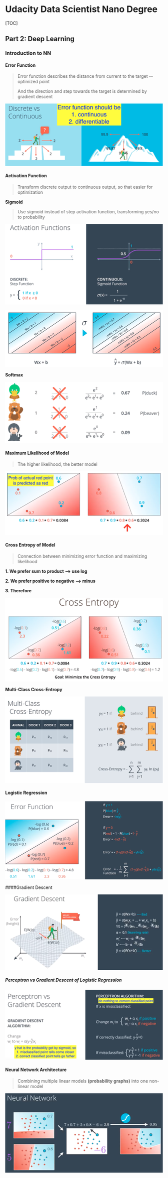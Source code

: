 # Udacity Data Scientist Nano Degree

[TOC]

## Part 2: Deep Learning

### Introduction to NN

#### Error Function

> Error function describes the distance from current to the target -- optimized point
>
> And the direction and step towards the target is determined by gradient descent

![image-20190101102731144](../img/image-20190101102731144-6309651.png)

#### Activation Function

> Transform discrete output to continuous output, so that easier for optimization

**Sigmoid**

> Use sigmoid instead of step activation function, transforming yes/no to probability

![image-20190101103301949](../img/image-20190101103301949-6309981.png)

![image-20190101103338337](../img/image-20190101103338337-6310018.png)

**Softmax**

![image-20190101104744334](../img/image-20190101104744334-6310864.png)

#### Maximum Likelihood of Model

> The higher likelihood, the better model

![image-20190101114555113](../img/image-20190101114555113-6314355.png)

#### Cross Entropy of Model

> Connection between minimizing error function and maximizing likelihood

**1. We prefer sum to product --> use log**

**2. We prefer positive to negative --> minus**

**3. Therefore**

![image-20190101115041100](../img/image-20190101115041100-6314641.png)

**Multi-Class Cross-Entropy**

![image-20190101115440161](../img/image-20190101115440161-6314880.png)

#### Logistic Regression

![image-20190101115605266](../img/image-20190101115605266-6314965.png)

####Gradient Descent

![image-20190102082206882](../img/image-20190102082206882-6388526.png)

##### Perceptron vs Gradient Descent of Logistic Regression

![image-20190102084649344](../img/image-20190102084649344-6390009.png)

#### Neural Network Architecture

> Combining multiple linear models **(probability graphs)** into one non-linear model

![image-20190102085424872](../img/image-20190102085424872-6390464.png)